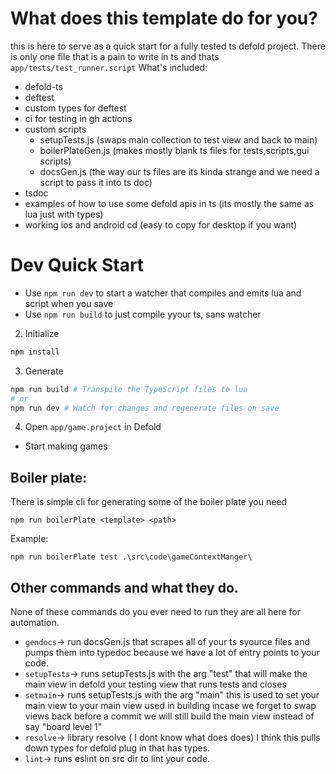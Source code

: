 # What does this template do for you?
this is here to serve as a quick start for a fully tested ts defold project. There is only one file that is a pain to write in ts and thats `app/tests/test_runner.script`
What's included:
* defold-ts
* deftest
* custom types for deftest
* ci for testing in gh actions
* custom scripts
    - setupTests.js (swaps main collection to test view and back to main)
    - boilerPlateGen.js (makes mostly blank ts files for tests,scripts,gui scripts)
    - docsGen.js (the way our ts files are its kinda strange and we need a script to pass it into ts doc)
* tsdoc
* examples of how to use some defold apis in ts (its mostly the same as lua just with types)
* working ios and android cd (easy to copy for desktop if you want)


# Dev Quick Start
- Use `npm run dev` to start a watcher that compiles and emits lua and script when you save  
- Use `npm run build` to just compile yyour ts, sans watcher  

2. Initialize
```bash
npm install
```

3. Generate
```bash
npm run build # Transpile the TypeScript files to lua
# or
npm run dev # Watch for changes and regenerate files on save
```

4. Open `app/game.project` in Defold
- Start making games

## Boiler plate:
There is simple cli for generating some of the boiler plate you need 

`npm run boilerPlate <template> <path>`

Example: 

`npm run boilerPlate test .\src\code\gameContextManger\`


## Other commands and what they do. 

None of these commands do you ever need to run they are all here for automation.

* `gendocs`-> run docsGen.js that scrapes all of your ts syource files and pumps them into typedoc because we have a lot of entry points to your code. 
* `setupTests`-> runs setupTests.js with the arg "test" that will make the main view in defold your testing view that runs tests and closes 
* `setmain`-> runs setupTests.js with the arg "main" this is used to set your main view to your main view used in building incase we forget to swap views back before a commit we will still build the main view instead of say "board level 1"
* `resolve`-> library resolve ( I dont know what does does) I think this pulls down types for defold plug in that has types. 
* `lint`-> runs eslint on src dir to lint your code.